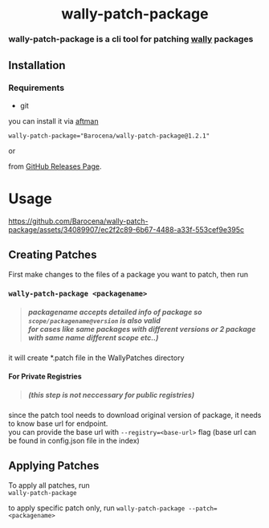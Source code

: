 <div align="center">
<h1>
wally-patch-package
</h1>
</div>

### wally-patch-package is a cli tool for patching [wally](https://github.com/UpliftGames/wally) packages 


## Installation

### Requirements
- git

you can install it via [aftman](https://github.com/LPGhatguy/aftman)

`wally-patch-package="Barocena/wally-patch-package@1.2.1"`

or

from [GitHub Releases Page](https://github.com/Barocena/wally-patch-package/releases).

# Usage

https://github.com/Barocena/wally-patch-package/assets/34089907/ec2f2c89-6b67-4488-a33f-553cef9e395c

## Creating Patches

First make changes to the files of a package you want to patch, then run 
### `wally-patch-package <packagename>`
> ##### packagename accepts detailed info of package so `scope/packagename@version`  is also valid</br>for cases like same packages with different versions or 2 package with same name different scope etc..)
it will create *.patch file in the WallyPatches directory

#### For Private Registries
> ##### (this step is not neccessary for public registries)

since the patch tool needs to download original version of package, it needs to know base url for endpoint.</br>
you can provide the base url with `--registry=<base-url>` flag (base url can be found in config.json file in the index)

## Applying Patches

To apply all patches, run</br>
 `wally-patch-package`

to apply specific patch only, run `wally-patch-package --patch=<packagename>` 


